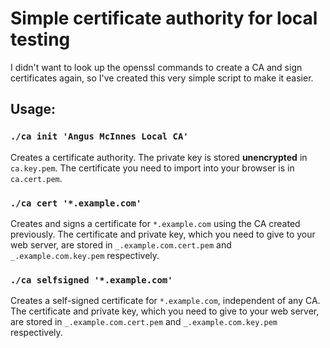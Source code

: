 # Simple certificate authority for local testing

I didn't want to look up the openssl commands to create a CA and sign
certificates again, so I've created this very simple script to make it easier.

## Usage:

### `./ca init 'Angus McInnes Local CA'`

Creates a certificate authority. The private key is stored **unencrypted** in
`ca.key.pem`. The certificate you need to import into your browser is in
`ca.cert.pem`.

### `./ca cert '*.example.com'`

Creates and signs a certificate for `*.example.com` using the CA created
previously. The certificate and private key, which you need to give to your web
server, are stored in `_.example.com.cert.pem` and `_.example.com.key.pem`
respectively.

### `./ca selfsigned '*.example.com'`

Creates a self-signed certificate for `*.example.com`, independent of any CA.
The certificate and private key, which you need to give to your web server, are
stored in `_.example.com.cert.pem` and `_.example.com.key.pem` respectively.
